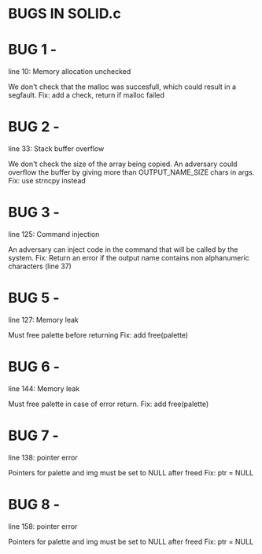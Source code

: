 # BUGS IN SOLID.c

# BUG 1 -
line 10: Memory allocation unchecked

We don't check that the malloc was succesfull, which could result in a segfault.
Fix: add a check, return if malloc failed


# BUG 2 -
line 33: Stack buffer overflow

We don't check the size of the array being copied. An adversary could overflow the buffer by giving more than OUTPUT_NAME_SIZE chars in args.
Fix: use strncpy instead

# BUG 3 -
line 125: Command injection

An adversary can inject code in the command that will be called by the system.
Fix: Return an error if the output name contains non alphanumeric characters (line 37)


# BUG 5 -
line 127: Memory leak

Must free palette before returning
Fix: add free(palette)

# BUG 6 -
line 144: Memory leak

Must free palette in case of error return.
Fix: add free(palette)

# BUG 7 -
line 138: pointer error

Pointers for palette and img must be set to NULL after freed
Fix: ptr = NULL

# BUG 8 -
line 158: pointer error

Pointers for palette and img must be set to NULL after freed
Fix: ptr = NULL

